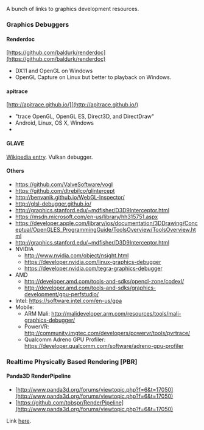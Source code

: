 A bunch of links to graphics development resources.


### Graphics Debuggers

#### Renderdoc
[https://github.com/baldurk/renderdoc](https://github.com/baldurk/renderdoc)

* DX11 and OpenGL on Windows
* OpenGL Capture on Linux but better to playback on Windows.

#### apitrace
[http://apitrace.github.io/][(http://apitrace.github.io/)

* "trace OpenGL, OpenGL ES, Direct3D, and DirectDraw"
* Android, Linux, OS X, Windows
* 
#### GLAVE
[Wikipedia entry](https://en.wikipedia.org/wiki/GLAVE_(software)).
Vulkan debugger.

#### Others

* https://github.com/ValveSoftware/vogl
* https://github.com/dtrebilco/glintercept
* http://benvanik.github.io/WebGL-Inspector/
* http://glsl-debugger.github.io/
* http://graphics.stanford.edu/~mdfisher/D3D9Interceptor.html
* https://msdn.microsoft.com/en-us/library/hh315751.aspx
* https://developer.apple.com/library/ios/documentation/3DDrawing/Conceptual/OpenGLES_ProgrammingGuide/ToolsOverview/ToolsOverview.html
* http://graphics.stanford.edu/~mdfisher/D3D9Interceptor.html
* NVIDIA
    * http://www.nvidia.com/object/nsight.html
    * https://developer.nvidia.com/linux-graphics-debugger
    * https://developer.nvidia.com/tegra-graphics-debugger
* AMD
    * http://developer.amd.com/tools-and-sdks/opencl-zone/codexl/
    * http://developer.amd.com/tools-and-sdks/graphics-development/gpu-perfstudio/
* Intel: https://software.intel.com/en-us/gpa
* Mobile:
    * ARM Mali: http://malideveloper.arm.com/resources/tools/mali-graphics-debugger/
    * PowerVR: http://community.imgtec.com/developers/powervr/tools/pvrtrace/
    * Qualcomm Adreno GPU Profiler: https://developer.qualcomm.com/software/adreno-gpu-profiler

### Realtime Physically Based Rendering [PBR]

#### Panda3D RenderPipeline

* [http://www.panda3d.org/forums/viewtopic.php?f=6&t=17050](http://www.panda3d.org/forums/viewtopic.php?f=6&t=17050)
* [https://github.com/tobspr/RenderPipeline](http://www.panda3d.org/forums/viewtopic.php?f=6&t=17050)


Link [here](http://ahcox.com/graphics/graphics-resources).

